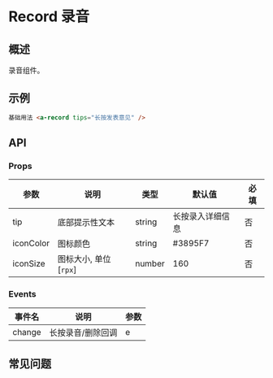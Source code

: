 # Record 录音

## 概述

录音组件。

## 示例

```html
基础用法 <a-record tips="长按发表意见" />
```

## API

### Props

| 参数      | 说明                  | 类型   | 默认值           | 必填 |
| --------- | --------------------- | ------ | ---------------- | ---- |
| tip       | 底部提示性文本        | string | 长按录入详细信息 | 否   |
| iconColor | 图标颜色              | string | #3895F7          | 否   |
| iconSize  | 图标大小, 单位[`rpx`] | number | 160              | 否   |

### Events

| 事件名 | 说明              | 参数 |
| ------ | ----------------- | ---- |
| change | 长按录音/删除回调 | e    |

## 常见问题
